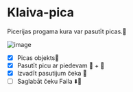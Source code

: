 # Klaiva-pica
Picerijas progama kura var pasutīt picas.:pizza:

![image](https://user-images.githubusercontent.com/129928656/231396206-42271aa3-a880-44c5-9db6-76035143fd46.png)

- [x] Picas objekts:pizza:
- [x] Pasutīt picu ar piedevam	:cut_of_meat: + :pizza:
- [x] Izvadīt pasutijum čeka	:page_with_curl:
- [ ] Saglabāt čeku Faila  :arrow_down::page_with_curl:
